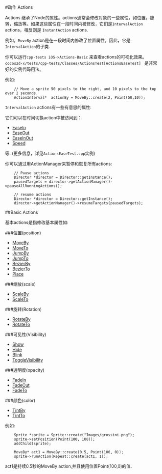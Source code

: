 #动作 Actions

Actions 继承了Node的属性。actions通常会修改对象的一些属性，如位置，旋转，缩放等。如果这些属性在一段时间内被修改，它们是`IntervalAction` actions，相反则是 `InstantAction` actions.

例如，`MoveBy` action是在一段时间内修改了位置属性，因此，它是`IntervalAction`的子类.

你可以运行`cpp-tests iOS->Actions-Basic` 来查看actions的可视化效果。`cocos2d-x/tests/cpp-tests/Classes/ActionsTest[ActionsEaseTest] ` 是非常好的实例代码用法。

例如:

```
    // Move a sprite 50 pixels to the right, and 10 pixels to the top over 2 seconds.
    ActionInterval*  actionBy = MoveBy::create(2, Point(50,10));
```
`IntervalAction` actions有一些有意思的属性:

它们可以在时间切换action中被访问到：

* [EaseIn](http://www.cocos2d-x.org/reference/native-cpp/V3.0rc1/dd/dde/classcocos2d_1_1_ease_in.html)
* [EaseOut](http://www.cocos2d-x.org/reference/native-cpp/V3.0rc1/da/d63/classcocos2d_1_1_ease_out.html)
* [EaseInOut](http://www.cocos2d-x.org/reference/native-cpp/V3.0rc1/da/d63/classcocos2d_1_1_ease_out.html)
* [Speed](http://www.cocos2d-x.org/reference/native-cpp/V3.0rc1/d7/d5e/classcocos2d_1_1_speed.html)

等. (更多信息，详见`ActionsEaseTest.cpp`实例)

你可以通过用ActionManager来暂停和恢复所有actions:

```
    // Pause actions
    Director *director = Director::getInstance();
    pausedTargets = director->getActionManager()->pauseAllRunningActions();

    // resume actions
    Director *director = Director::getInstance();
    director->getActionManager()->resumeTargets(pausedTargets);
```

##Basic Actions

基本actions是指修改基本属性如:

###位置(position)

* [MoveBy](http://www.cocos2d-x.org/reference/native-cpp/V3.0rc1/d6/d7c/classcocos2d_1_1_move_by.html)
* [MoveTo](http://www.cocos2d-x.org/reference/native-cpp/V3.0rc1/de/d42/classcocos2d_1_1_move_to.html)
* [JumpBy](http://www.cocos2d-x.org/reference/native-cpp/V3.0rc1/de/d21/classcocos2d_1_1_jump_by.html)
* [JumpTo](http://www.cocos2d-x.org/reference/native-cpp/V3.0rc1/dd/d7b/classcocos2d_1_1_jump_to.html)
* [BezierBy](http://www.cocos2d-x.org/reference/native-cpp/V3.0rc1/d1/df4/classcocos2d_1_1_bezier_by.html)
* [BezierTo](http://www.cocos2d-x.org/reference/native-cpp/V3.0rc1/da/dac/classcocos2d_1_1_bezier_to.html)
* [Place](http://www.cocos2d-x.org/reference/native-cpp/V3.0rc1/de/ddd/classcocos2d_1_1_place.html)


###缩放(scale)

* [ScaleBy](http://www.cocos2d-x.org/reference/native-cpp/V3.0rc1/df/d00/classcocos2d_1_1_scale_by.html)
* [ScaleTo](http://www.cocos2d-x.org/reference/native-cpp/V3.0rc1/d6/d06/classcocos2d_1_1_scale_to.html)



###旋转(Rotation)

* [RotateBy](http://www.cocos2d-x.org/reference/native-cpp/V3.0rc1/d0/d28/classcocos2d_1_1_rotate_by.html)
* [RotateTo](http://www.cocos2d-x.org/reference/native-cpp/V3.0rc1/d0/d71/classcocos2d_1_1_rotate_to.html)



###可见性(Visibility)

* [Show](http://www.cocos2d-x.org/reference/native-cpp/V3.0rc1/d0/df4/classcocos2d_1_1_show.html)
* [Hide](http://www.cocos2d-x.org/reference/native-cpp/V3.0rc1/db/dd2/classcocos2d_1_1_hide.html)
* [Blink](http://www.cocos2d-x.org/reference/native-cpp/V3.0rc1/db/dc3/classcocos2d_1_1_blink.html)
* [ToggleVisibility](http://www.cocos2d-x.org/reference/native-cpp/V3.0rc1/db/d66/classcocos2d_1_1_toggle_visibility.html)



###透明度(opacity)

* [FadeIn](http://www.cocos2d-x.org/reference/native-cpp/V3.0rc1/d0/d0a/classcocos2d_1_1_fade_in.html)
* [FadeOut](http://www.cocos2d-x.org/reference/native-cpp/V3.0rc1/dd/d49/classcocos2d_1_1_fade_out.html)
* [FadeTo](http://www.cocos2d-x.org/reference/native-cpp/V3.0rc1/d9/de6/classcocos2d_1_1_fade_to.html)



###颜色(color)

* [TintBy](http://www.cocos2d-x.org/reference/native-cpp/V3.0rc1/d2/d6b/classcocos2d_1_1_tint_by.html)
* [TintTo](http://www.cocos2d-x.org/reference/native-cpp/V3.0rc1/dd/df2/classcocos2d_1_1_tint_to.html)

例如:

```
    Sprite *sprite = Sprite::create("Images/grossini.png");
    sprite->setPosition(Point(100, 100));
    addChild(sprite);

    MoveBy* act1 = MoveBy::create(0.5, Point(100, 0));
    sprite->runAction(Repeat::create(act1, 1));
```

act1是持续0.5秒的MoveBy action,并且使用位置Point(100,0)的值.

